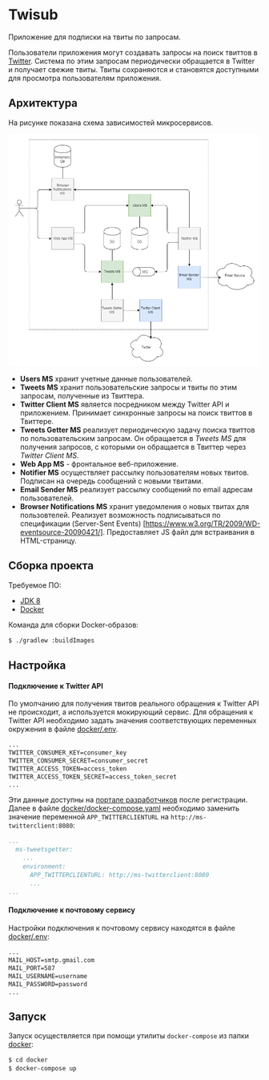Twisub
======

Приложение для подписки на твиты по запросам.

Пользователи приложения могут создавать запросы на поиск твиттов в [Twitter](https://twitter.com).
Система по этим запросам периодически обращается в Twitter и получает свежие твиты.
Твиты сохраняются и становятся доступными для просмотра пользователям приложения.


## Архитектура

На рисунке показана схема зависимостей микросервисов.

![Twisub architecture](architecture.png)

* **Users MS** хранит учетные данные пользователей.
* **Tweets MS** хранит пользовательские запросы и твиты по этим запросам, полученные из Твиттера.
* **Twitter Client MS** является посредником между Twitter API и приложением. Принимает синхронные запросы на поиск твиттов в Твиттере.
* **Tweets Getter MS** реализует периодическую задачу поиска твиттов по пользовательским запросам. Он обращается в *Tweets MS* для получения запросов, с которыми он обращается в Твиттер через *Twitter Client MS*.
* **Web App MS** - фронтальное веб-приложение.
* **Notifier MS** осуществляет рассылку пользователям новых твитов. Подписан на очередь сообщений с новыми твитами.
* **Email Sender MS** реализует рассылку сообщений по email адресам пользователей.
* **Browser Notifications MS** хранит уведомления о новых твитах для пользовтелей. Реализует возможность подписываться по спецификации (Server-Sent Events) [https://www.w3.org/TR/2009/WD-eventsource-20090421/]. Предоставляет JS файл для встраивания в HTML-страницу.


## Сборка проекта

Требуемое ПО:

* [JDK 8](https://www.oracle.com/technetwork/java/javase/downloads/jdk8-downloads-2133151.html)
* [Docker](https://www.docker.com/)

Команда для сборки Docker-образов:

```sh
$ ./gradlew :buildImages
```


## Настройка

#### Подключение к Twitter API

По умолчанию для получения твитов реального обращения к Twitter API не происходит, а используется мокирующий сервис.
Для обращения к Twitter API необходимо задать значения соответствующих переменных окружения в файле [docker/.env](docker/.env).

```env
...
TWITTER_CONSUMER_KEY=consumer_key
TWITTER_CONSUMER_SECRET=consumer_secret
TWITTER_ACCESS_TOKEN=access_token
TWITTER_ACCESS_TOKEN_SECRET=access_token_secret
...
```

Эти данные доступны на [портале разработчиков](https://developer.twitter.com/) после регистрации.
Далее в файле [docker/docker-compose.yaml](docker/docker-compose.yaml) необходимо заменить значение переменной `APP_TWITTERCLIENTURL` на `http://ms-twitterclient:8080`:

```yaml
...
  ms-tweetsgetter:
    ...
    environment:
      APP_TWITTERCLIENTURL: http://ms-twitterclient:8080
      ...
...
```

#### Подключение к почтовому сервису

Настройки подключения к почтовому сервису находятся в файле [docker/.env](docker/.env):

```env
...
MAIL_HOST=smtp.gmail.com
MAIL_PORT=587
MAIL_USERNAME=username
MAIL_PASSWORD=password
...
```


## Запуск

Запуск осуществляется при помощи утилиты `docker-compose` из папки [docker](docker):

```sh
$ cd docker
$ docker-compose up
```
